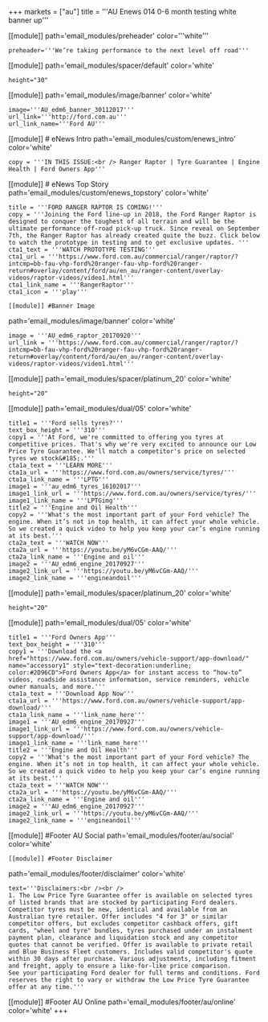 +++
markets = ["au"]
title = '''AU Enews 014 0-6 month testing white banner up'''

[[module]]
path='email_modules/preheader'
color='''white'''

	preheader='''We’re taking performance to the next level off road'''


[[module]]
path='email_modules/spacer/default'
color='white'

	height="30"
    
[[module]]
path='email_modules/image/banner'
color='white'

	image='''AU_edm6_banner_30112017'''
	url_link='''http://ford.com.au'''
	url_link_name='''Ford AU'''


    
[[module]] # eNews Intro
path='email_modules/custom/enews_intro'
color='white'

	copy = '''IN THIS ISSUE:<br /> Ranger Raptor | Tyre Guarantee | Engine Health | Ford Owners App'''
    
[[module]] # eNews Top Story
path='email_modules/custom/enews_topstory'
color='white'

	title = '''FORD RANGER RAPTOR IS COMING!'''
	copy = '''Joining the Ford line-up in 2018, the Ford Ranger Raptor is designed to conquer the toughest of all terrain and will be the ultimate performance off-road pick-up truck. Since reveal on September 7th, the Ranger Raptor has already created quite the buzz. Click below to watch the prototype in testing and to get exclusive updates. '''
	cta1_text = '''WATCH PROTOTYPE TESTING'''
	cta1_url = '''https://www.ford.com.au/commercial/ranger/raptor/?intcmp=bb-fau-vhp-ford%20ranger-fau-vhp-ford%20ranger-return#overlay/content/ford/au/en_au/ranger-content/overlay-videos/raptor-videos/video1.html'''
	cta1_link_name = '''RangerRaptor'''
	cta1_icon = '''play'''

    [[module]] #Banner Image
path='email_modules/image/banner'
color='white'

	image = '''AU_edm6_raptor_20170920'''
	url_link = '''https://www.ford.com.au/commercial/ranger/raptor/?intcmp=bb-fau-vhp-ford%20ranger-fau-vhp-ford%20ranger-return#overlay/content/ford/au/en_au/ranger-content/overlay-videos/raptor-videos/video1.html'''

[[module]]
path='email_modules/spacer/platinum_20'
color='white'

	height="20"
    
[[module]]
path='email_modules/dual/05'
color='white'

	title1 = '''Ford sells tyres?'''
	text_box_height = '''310'''
	copy1 = '''At Ford, we're committed to offering you tyres at competitive prices. That's why we're very excited to announce our Low Price Tyre Guarantee. We'll match a competitor's price on selected tyres we stock&#185;.'''
	cta1a_text = '''LEARN MORE'''
	cta1a_url = '''https://www.ford.com.au/owners/service/tyres/'''
	cta1a_link_name = '''LPTG'''
	image1 = '''au_edm6_tyres_16102017'''
	image1_link_url = '''https://www.ford.com.au/owners/service/tyres/'''
	image1_link_name = '''LPTGimg'''
	title2 = '''Engine and Oil Health'''
	copy2 = '''What's the most important part of your Ford vehicle? The engine. When it’s not in top health, it can affect your whole vehicle. So we created a quick video to help you keep your car’s engine running at its best.'''
	cta2a_text = '''WATCH NOW'''
	cta2a_url = '''https://youtu.be/yM6vCGm-AAQ/'''
	cta2a_link_name = '''Engine and oil'''
	image2 = '''AU_edm6_engine_20170927'''
	image2_link_url = '''https://youtu.be/yM6vCGm-AAQ/'''
	image2_link_name = '''engineandoil'''

[[module]]
path='email_modules/spacer/platinum_20'
color='white'

	height="20"
    
[[module]]
path='email_modules/dual/05'
color='white'

	title1 = '''Ford Owners App'''
	text_box_height = '''310'''
	copy1 = '''Download the <a href="https://www.ford.com.au/owners/vehicle-support/app-download/" name="accessory1" style="text-decoration:underline; color:#2D96CD">Ford Owners App</a> for instant access to “how-to” videos, roadside assistance information, service reminders, vehicle owner manuals, and more.'''
	cta1a_text = '''Download App Now'''
	cta1a_url = '''https://www.ford.com.au/owners/vehicle-support/app-download/'''
	cta1a_link_name = '''link_name_here'''
	image1 = '''AU_edm6_engine_20170927'''
	image1_link_url = '''https://www.ford.com.au/owners/vehicle-support/app-download/'''
	image1_link_name = '''link_name_here'''
	title2 = '''Engine and Oil Health'''
	copy2 = '''What's the most important part of your Ford vehicle? The engine. When it’s not in top health, it can affect your whole vehicle. So we created a quick video to help you keep your car’s engine running at its best.'''
	cta2a_text = '''WATCH NOW'''
	cta2a_url = '''https://youtu.be/yM6vCGm-AAQ/'''
	cta2a_link_name = '''Engine and oil'''
	image2 = '''AU_edm6_engine_20170927'''
	image2_link_url = '''https://youtu.be/yM6vCGm-AAQ/'''
	image2_link_name = '''engineandoil'''


[[module]] #Footer AU Social
path='email_modules/footer/au/social'
color='white'

    [[module]] #Footer Disclaimer
path='email_modules/footer/disclaimer'
color='white'

	text='''Disclaimers:<br /><br />
	1. The Low Price Tyre Guarantee offer is available on selected tyres of listed brands that are stocked by participating Ford dealers. Competitor tyres must be new, identical and available from an Australian tyre retailer. Offer includes "4 for 3" or similar competitor offers, but excludes competitor cashback offers, gift cards, "wheel and tyre" bundles, tyres purchased under an instalment payment plan, clearance and liquidation stock and any competitor quotes that cannot be verified. Offer is available to private retail and Blue Business Fleet customers. Includes valid competitor's quote within 30 days after purchase. Various adjustments, including fitment and freight, apply to ensure a like-for-like price comparison.
    See your participating Ford dealer for full terms and conditions. Ford reserves the right to vary or withdraw the Low Price Tyre Guarantee offer at any time.'''

[[module]] #Footer AU Online
path='email_modules/footer/au/online'
color='white'
+++

